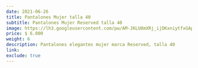 ```yaml
---
date: 2021-06-26
title: Pantalones Mujer talla 40
subtitle: Pantalones Mujer Reserved talla 40
image: https://lh3.googleusercontent.com/pw/AM-JKLU8mXRj_ijDKxniytfxGAp2Uxkw3uaBGAssCrMqvzGxEooNasRGQyOW1QFB5acFY_7FSJxjz-e2H78l4QqDxqrYcSiKd85Jhtj9WcDaGCXHvuL2H2ULCZnFIPKxbTSSHZ8cSPvKlh3VkgYLU4j_r4bAMg=w466-h621-no?authuser=0
price: $ 6.000
weight: 6
description: Pantalones elegantes mujer marca Reserved, talla 40
link: 
exclude: true
---
```

